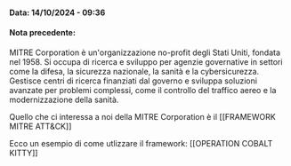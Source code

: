 #### Data: 14/10/2024 - 09:36
#### Nota precedente:

MITRE Corporation è un'organizzazione no-profit degli Stati Uniti, fondata nel 1958. Si occupa di ricerca e sviluppo per agenzie governative in settori come la difesa, la sicurezza nazionale, la sanità e la cybersicurezza. Gestisce centri di ricerca finanziati dal governo e sviluppa soluzioni avanzate per problemi complessi, come il controllo del traffico aereo e la modernizzazione della sanità.

Quello che ci interessa a noi della MITRE Corporation è il [[FRAMEWORK MITRE ATT&CK]]

Ecco un esempio di come utlizzare il framework: [[OPERATION COBALT KITTY]]
